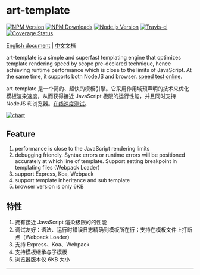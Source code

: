 # art-template

[![NPM Version](https://img.shields.io/npm/v/art-template.svg)](https://npmjs.org/package/art-template)
[![NPM Downloads](http://img.shields.io/npm/dm/art-template.svg)](https://npmjs.org/package/art-template)
[![Node.js Version](https://img.shields.io/node/v/art-template.svg)](http://nodejs.org/download/)
[![Travis-ci](https://travis-ci.org/aui/art-template.svg?branch=master)](https://travis-ci.org/aui/art-template)
[![Coverage Status](https://coveralls.io/repos/github/aui/art-template/badge.svg?branch=master)](https://coveralls.io/github/aui/art-template?branch=master)

[English document](https://aui.github.io/art-template/) | [中文文档](https://aui.github.io/art-template/zh-cn/index.html)

art-template is a simple and superfast templating engine that optimizes template rendering speed by scope pre-declared technique, hence achieving runtime performance which is close to the limits of JavaScript. At the same time, it supports both NodeJS and browser. [speed test online](https://aui.github.io/art-template/rendering-test/).

art-template 是一个简约、超快的模板引擎。它采用作用域预声明的技术来优化模板渲染速度，从而获得接近 JavaScript 极限的运行性能，并且同时支持 NodeJS 和浏览器。[在线速度测试](https://aui.github.io/art-template/rendering-test/)。

[![chart](https://aui.github.io/art-template/images/chart@2x.png)](https://aui.github.io/art-template/rendering-test/)

## Feature

1. performance is close to the JavaScript rendering limits
2. debugging friendly. Syntax errors or runtime errors will be positioned accurately at which line of template. Support setting breakpoint in templating files (Webpack Loader)
3. support Express, Koa, Webpack
4. support template inheritance and sub template
5. browser version is only 6KB

## 特性

1. 拥有接近 JavaScript 渲染极限的的性能
2. 调试友好：语法、运行时错误日志精确到模板所在行；支持在模板文件上打断点（Webpack Loader）
5. 支持 Express、Koa、Webpack
6. 支持模板继承与子模板
7. 浏览器版本仅 6KB 大小

-----------------


